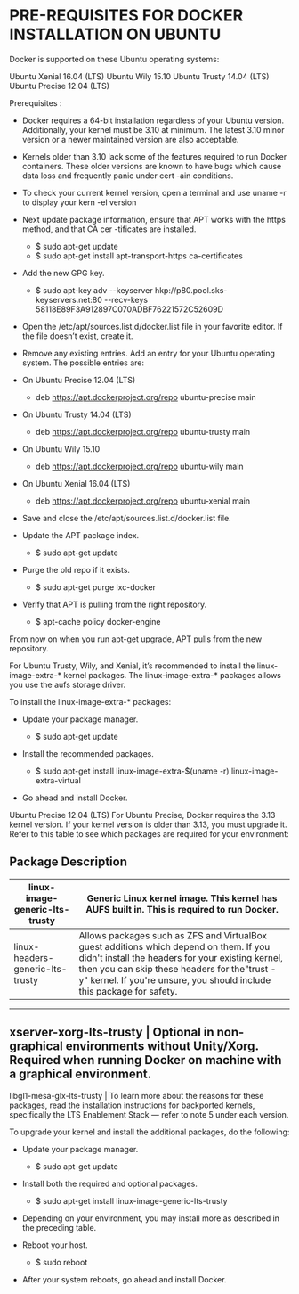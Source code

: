 # PRE-REQUISITES FOR DOCKER INSTALLATION ON UBUNTU

Docker is supported on these Ubuntu operating systems:

Ubuntu Xenial 16.04 (LTS)
Ubuntu Wily 15.10
Ubuntu Trusty 14.04 (LTS)
Ubuntu Precise 12.04 (LTS)

Prerequisites :
* Docker requires a 64-bit installation regardless of your Ubuntu version. Additionally, your
  kernel must be 3.10 at minimum. The latest 3.10 minor version or a newer maintained version
  are also acceptable.

* Kernels older than 3.10 lack some of the features required to run Docker containers. These 
  older versions are known to have bugs which cause data loss and frequently panic under cert
  -ain conditions.

* To check your current kernel version, open a terminal and use uname -r to display your kern
  -el version

- Next update package information, ensure that APT works with the https method, and that CA cer
  -tificates are installed.

 	- $ sudo apt-get update
	- $ sudo apt-get install apt-transport-https ca-certificates

- Add the new GPG key.

	- $ sudo apt-key adv --keyserver hkp://p80.pool.sks-keyservers.net:80 --recv-keys 58118E89F3A912897C070ADBF76221572C52609D

- Open the /etc/apt/sources.list.d/docker.list file in your favorite editor.
  If the file doesn’t exist, create it.

- Remove any existing entries. Add an entry for your Ubuntu operating system.
  The possible entries are:

- On Ubuntu Precise 12.04 (LTS)
  	- deb https://apt.dockerproject.org/repo ubuntu-precise main
- On Ubuntu Trusty 14.04 (LTS)
	- deb https://apt.dockerproject.org/repo ubuntu-trusty main
- On Ubuntu Wily 15.10
	- deb https://apt.dockerproject.org/repo ubuntu-wily main
- On Ubuntu Xenial 16.04 (LTS)
	- deb https://apt.dockerproject.org/repo ubuntu-xenial main

- Save and close the /etc/apt/sources.list.d/docker.list file.

- Update the APT package index.
	- $ sudo apt-get update

- Purge the old repo if it exists.
	- $ sudo apt-get purge lxc-docker

- Verify that APT is pulling from the right repository.
	- $ apt-cache policy docker-engine

From now on when you run apt-get upgrade, APT pulls from the new repository.

For Ubuntu Trusty, Wily, and Xenial, it’s recommended to install the linux-image-extra-* kernel packages.
The linux-image-extra-* packages allows you use the aufs storage driver.

To install the linux-image-extra-* packages:

- Update your package manager.
	- $ sudo apt-get update

- Install the recommended packages.
	- $ sudo apt-get install linux-image-extra-$(uname -r) linux-image-extra-virtual

- Go ahead and install Docker.

Ubuntu Precise 12.04 (LTS)
For Ubuntu Precise, Docker requires the 3.13 kernel version. If your kernel version is older than 3.13,
you must upgrade it. Refer to this table to see which packages are required for your environment:

Package	Description
-------------------
linux-image-generic-lts-trusty   | Generic Linux kernel image. This kernel has AUFS built in. This is required to run Docker.
---------------------------------|--------------------------------------------------------------
linux-headers-generic-lts-trusty | Allows packages such as ZFS and VirtualBox guest additions which depend on them. If you didn't install the headers for your existing kernel, then you can skip these headers for the"trust -y" kernel. If you're unsure, you should include this package for safety.
------------------------------------------------------------------------------------------------
xserver-xorg-lts-trusty		 | Optional in non-graphical environments without Unity/Xorg. Required when running Docker on machine with a graphical environment.
------------------------------------------------------------------------------------------------
libgl1-mesa-glx-lts-trusty	 | To learn more about the reasons for these packages, read the installation instructions for backported kernels, specifically the LTS Enablement Stack — refer to note 5 under each version.

To upgrade your kernel and install the additional packages, do the following:

- Update your package manager.
	- $ sudo apt-get update

- Install both the required and optional packages.
	- $ sudo apt-get install linux-image-generic-lts-trusty

- Depending on your environment, you may install more as described in the preceding table.

- Reboot your host.
	- $ sudo reboot

- After your system reboots, go ahead and install Docker.
